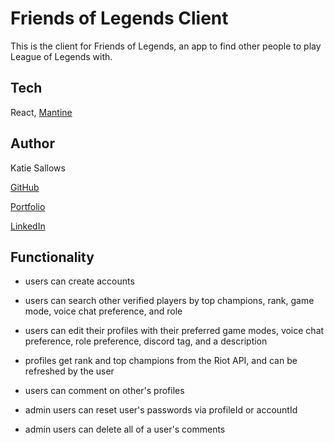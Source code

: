 # Friends of Legends Client

This is the client for Friends of Legends, an app to find other people to play League of Legends with.

## Tech

React, [Mantine](https://mantine.dev/)

## Author

Katie Sallows

[GitHub](https://github.com/ksallows)

[Portfolio](https://ksallows.github.io/)

[LinkedIn](https://www.linkedin.com/in/katie-sallows)

## Functionality

- users can create accounts

- users can search other verified players by top champions, rank, game mode, voice chat preference, and role

- users can edit their profiles with their preferred game modes, voice chat preference, role preference, discord tag, and a description

- profiles get rank and top champions from the Riot API, and can be refreshed by the user

- users can comment on other's profiles

- admin users can reset user's passwords via profileId or accountId

- admin users can delete all of a user's comments